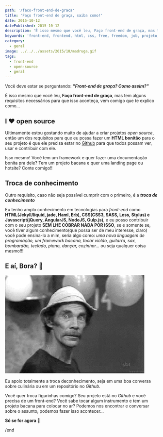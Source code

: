 ```yaml
---
path: '/faco-front-end-de-graca'
title: 'Faço front-end de graça, saiba como!'
date: 2015-10-12
datePublished: 2015-10-12
description: 'É isso mesmo que você leu, Faço front-end de graça, mas tem alguns requisitos necessários para que isso aconteça, vem comigo que te explico como'
keywords: 'front-end, frontend, html, css, free, freedom, job, projeto, open-source, open, source'
category:
  - geral
image: ../../../assets/2015/10/madruga.gif
tags:
  - front-end
  - open-source
  - geral
---
```


Você deve estar se perguntando: _**"Front-end de graça? Como assim?"**_

É isso mesmo que você leu, **Faço front-end de graça**, mas tem alguns requisitos necessários para que isso aconteça, vem comigo que te explico como...

## I ❤️ open source

Ultimamente estou gostando muito de ajudar a criar projetos _open source_, então um dos requisitos para que eu possa fazer um **HTML bonitão** para o seu projeto é que ele precisa estar no [Github](https://github.com/nandomoreirame) para que todos possam ver, usar e contribuir com ele.

Isso mesmo! Você tem um framework e quer fazer uma documentação bonita pra dele? Tem um projeto bacana e quer uma landing page ou hotsite? Conte comigo!!

## Troca de conhecimento

Outro requisito, caso não seja possível cumprir com o primeiro, é a _**troca de conhecimento**_

Eu tenho amplo conhecimento em tecnologias para _front-end_ como **HTML(Jekyll/liquid, jade, Haml, Erb), CSS(CSS3, SASS, Less, Stylus) e Javascript(jQuery, AngularJS, NodeJS, Gulp.js)**, e eu posso contribuir com o seu projeto **SEM LHE COBRAR NADA POR ISSO**, se e somente se, você tiver algum conhecimento(que possa ser de meu interesse, claro) você pode ensina-lo a mim, seria algo como: _uma nova linguagem de programação, um framework bacana, tocar violão, guitarra, sax, bombardão, teclado, piano, dançar, cozinhar..._ ou seja qualquer coisa mesmo!!!

## E aí, Bora? 👊

![Gif do Seu madruga](../../../assets/2015/10/madruga.gif)

Eu apoio totalmente a troca deconhecimento, seja em uma boa conversa sobre culinária ou em um repositório no _Github_.

Você quer troca figurinhas comigo? Seu projeto está no _Github_ e você precisa de um front-end? Você sabe tocar algum instrumento e tem um projeto bacana para colocar no ar? Podemos nos encontrar e conversar sobre o assunto, podemos fazer isso acontecer...

**Só se for agora 🤘**

/end
